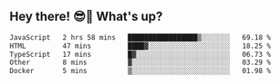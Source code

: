 ## Hey there! 😎👋 What's up?

<!--START_SECTION:waka-->

```txt
JavaScript   2 hrs 58 mins   █████████████████▒░░░░░░░   69.18 %
HTML         47 mins         ████▓░░░░░░░░░░░░░░░░░░░░   18.25 %
TypeScript   17 mins         █▓░░░░░░░░░░░░░░░░░░░░░░░   06.73 %
Other        8 mins          ▓░░░░░░░░░░░░░░░░░░░░░░░░   03.29 %
Docker       5 mins          ▒░░░░░░░░░░░░░░░░░░░░░░░░   01.98 %
```

<!--END_SECTION:waka-->
